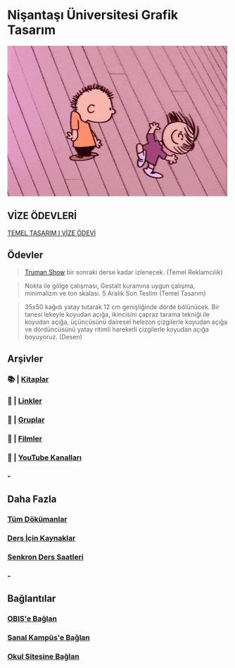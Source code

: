# Nişantaşı Üniversitesi Grafik Tasarım

![dance](assets/img/dance.gif)
## **VİZE ÖDEVLERİ**
[TEMEL TASARIM I VİZE ÖDEVİ](homework-info.md)

## **Ödevler**

> [Truman Show](https://bit.ly/3lpa6J7) bir sonraki derse kadar izlenecek. (Temel Reklamcılık)

> Nokta ile gölge çalışması, Gestalt kuramına uygun çalışma, minimalizm ve ton skalası. 5 Aralık Son Teslim (Temel Tasarım)

> 35x50 kağıdı yatay tutarak 12 cm genişliğinde dörde bölünücek. Bir tanesi lekeyle koyudan açığa, ikincisini çapraz tarama tekniği ile koyudan açığa, üçüncüsünü dairesel helezon çizgilerle koyudan açığa ve dördüncüsünü yatay ritimli hareketli çizgilerle koyudan açığa boyuyoruz. (Desen)

## **Arşivler**
### 📚 | [Kitaplar](archive/books.md)
### 🔗 | [Linkler](archive/links.md)
### 👥 | [Gruplar](archive/groups.md)
### 🍿 | [Filmler](archive/movies.md)
### 🎥 | [YouTube Kanalları](archive/youtubeC.md)
### -

## **Daha Fazla**
### [Tüm Dökümanlar](https://drive.google.com/drive/folders/1NMRJ80z9VtA0uERTgJDy8xhZTq26kvNU?usp=sharing)
### [Ders İçin Kaynaklar](sources/sources.md)
### [Senkron Ders Saatleri](meeting.md)
### -

## **Bağlantılar**
### [OBIS'e Bağlan](https://obis.nisantasi.edu.tr)
### [Sanal Kampüs'e Bağlan](https://sanalkampus.nisantasi.edu.tr)
### [Okul Sitesine Bağlan](http://myo.nisantasi.edu.tr)
















